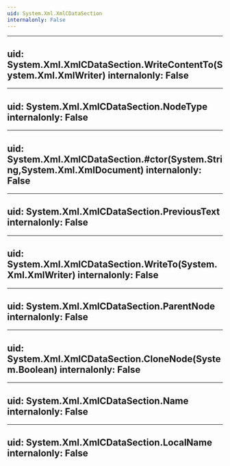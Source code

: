 ```yaml
---
uid: System.Xml.XmlCDataSection
internalonly: False
---
```


---
uid: System.Xml.XmlCDataSection.WriteContentTo(System.Xml.XmlWriter)
internalonly: False
---

---
uid: System.Xml.XmlCDataSection.NodeType
internalonly: False
---

---
uid: System.Xml.XmlCDataSection.#ctor(System.String,System.Xml.XmlDocument)
internalonly: False
---

---
uid: System.Xml.XmlCDataSection.PreviousText
internalonly: False
---

---
uid: System.Xml.XmlCDataSection.WriteTo(System.Xml.XmlWriter)
internalonly: False
---

---
uid: System.Xml.XmlCDataSection.ParentNode
internalonly: False
---

---
uid: System.Xml.XmlCDataSection.CloneNode(System.Boolean)
internalonly: False
---

---
uid: System.Xml.XmlCDataSection.Name
internalonly: False
---

---
uid: System.Xml.XmlCDataSection.LocalName
internalonly: False
---
